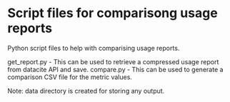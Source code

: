 # Script files for comparisong usage reports

Python script files to help with comparising usage reports.

get_report.py - This can be used to retrieve a compressed usage report from datacite API and save.
compare.py - This can be used to generate a comparison CSV file for the metric values.


Note: data directory is created for storing any output.